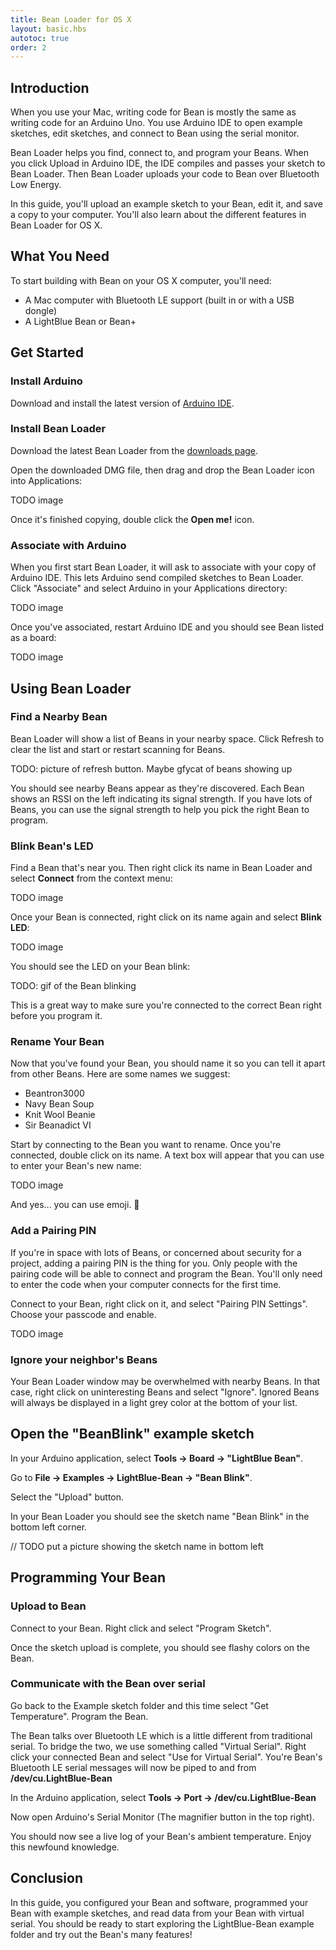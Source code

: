 ```yaml
---
title: Bean Loader for OS X
layout: basic.hbs
autotoc: true
order: 2
---
```


## Introduction

When you use your Mac, writing code for Bean is mostly the same as writing code for an Arduino Uno. You use Arduino IDE to open example sketches, edit sketches, and connect to Bean using the serial monitor.

Bean Loader helps you find, connect to, and program your Beans. When you click Upload in Arduino IDE, the IDE compiles and passes your sketch to Bean Loader. Then Bean Loader uploads your code to Bean over Bluetooth Low Energy.

In this guide, you'll upload an example sketch to your Bean, edit it, and save a copy to your computer. You'll also learn about the different features in Bean Loader for OS X.

## What You Need

To start building with Bean on your OS X computer, you'll need:

* A Mac computer with Bluetooth LE support (built in or with a USB dongle)
* A LightBlue Bean or Bean+

## Get Started

### Install Arduino

Download and install the latest version of [Arduino IDE](https://www.arduino.cc/en/Main/Software).

### Install Bean Loader

Download the latest Bean Loader from the [downloads page](#).

Open the downloaded DMG file, then drag and drop the Bean Loader icon into Applications:

TODO image

Once it's finished copying, double click the **Open me!** icon.

### Associate with Arduino

When you first start Bean Loader, it will ask to associate with your copy of Arduino IDE. This lets Arduino send compiled sketches to Bean Loader. Click "Associate" and select Arduino in your Applications directory:

TODO image

Once you've associated, restart Arduino IDE and you should see Bean listed as a board:

TODO image

## Using Bean Loader

### Find a Nearby Bean

Bean Loader will show a list of Beans in your nearby space. Click Refresh to clear the list and start or restart scanning for Beans.

TODO: picture of refresh button. Maybe gfycat of beans showing up

You should see nearby Beans appear as they're discovered. Each Bean shows an RSSI on the left indicating its signal strength. If you have lots of Beans, you can use the signal strength to help you pick the right Bean to program.

### Blink Bean's LED

Find a Bean that's near you. Then right click its name in Bean Loader and select **Connect** from the context menu:

TODO image

Once your Bean is connected, right click on its name again and select **Blink LED**: 

TODO image

You should see the LED on your Bean blink:

TODO: gif of the Bean blinking

This is a great way to make sure you're connected to the correct Bean right before you program it.

### Rename Your Bean

Now that you've found your Bean, you should name it so you can tell it apart from other Beans. Here are some names we suggest:

* Beantron3000
* Navy Bean Soup
* Knit Wool Beanie
* Sir Beanadict VI

Start by connecting to the Bean you want to rename. Once you're connected, double click on its name. A text box will appear that you can use to enter your Bean's new name:

TODO image

And yes... you can use emoji. 💯

### Add a Pairing PIN

If you're in space with lots of Beans, or concerned about security for a project, adding a pairing PIN is the thing for you. Only people with the pairing code will be able to connect and program the Bean. You'll only need to enter the code when your computer connects for the first time.

Connect to your Bean, right click on it, and select "Pairing PIN Settings". Choose your passcode and enable. 

TODO image

### Ignore your neighbor's Beans

Your Bean Loader window may be overwhelmed with nearby Beans. In that case, right click on uninteresting Beans and select "Ignore". Ignored Beans will always be displayed in a light grey color at the bottom of your list.

## Open the "BeanBlink" example sketch

In your Arduino application, select **Tools -> Board -> "LightBlue Bean"**. 

Go to **File -> Examples -> LightBlue-Bean -> "Bean Blink"**.

Select the "Upload" button. 

In your Bean Loader you should see the sketch name "Bean Blink" in the bottom left corner. 

// TODO put a picture showing the sketch name in bottom left

## Programming Your Bean

### Upload to Bean

Connect to your Bean. Right click and select "Program Sketch".

Once the sketch upload is complete, you should see flashy colors on the Bean. 

### Communicate with the Bean over serial

Go back to the Example sketch folder and this time select "Get Temperature". Program the Bean. 

The Bean talks over Bluetooth LE which is a little different from traditional serial. To bridge the two, we use something called "Virtual Serial". Right click your connected Bean and select "Use for Virtual Serial". You're Bean's Bluetooth LE serial messages will now be piped to and from **/dev/cu.LightBlue-Bean**

In the Arduino application, select **Tools -> Port -> /dev/cu.LightBlue-Bean**

Now open Arduino's Serial Monitor (The magnifier button in the top right).

You should now see a live log of your Bean's ambient temperature. Enjoy this newfound knowledge. 


## Conclusion

In this guide, you configured your Bean and software, programmed your Bean with example sketches, and read data from your Bean with virtual serial. You should be ready to start exploring the LightBlue-Bean example folder and try out the Bean's many features! 

